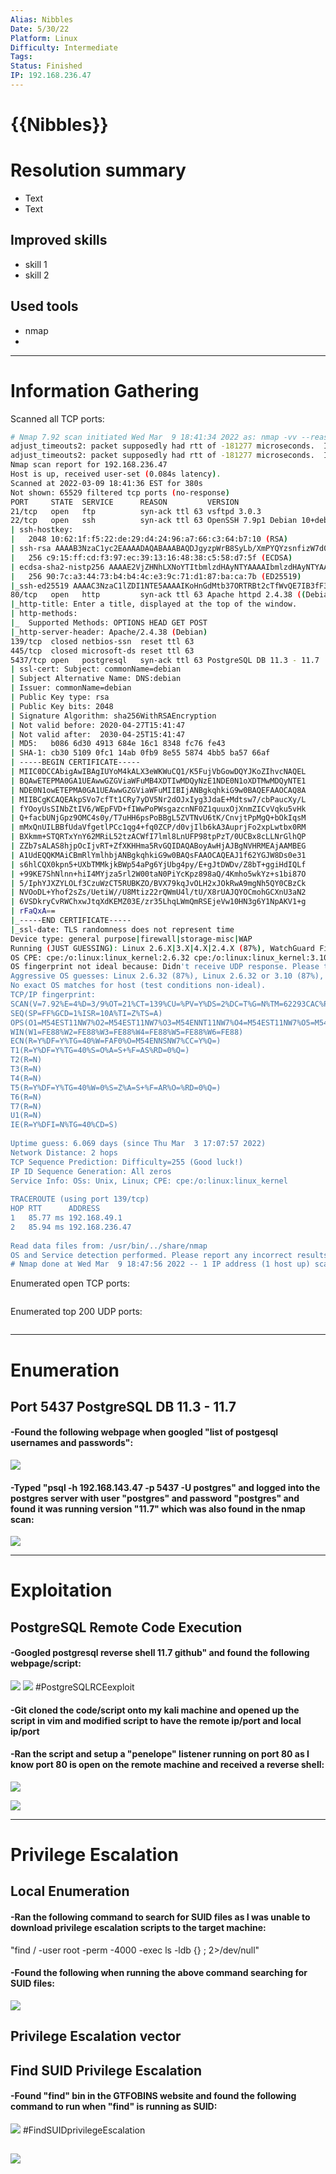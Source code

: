 ```yaml
---
Alias: Nibbles
Date: 5/30/22
Platform: Linux
Difficulty: Intermediate
Tags:
Status: Finished
IP: 192.168.236.47
---
```


# {{Nibbles}}


# Resolution summary
- Text
- Text

## Improved skills
- skill 1
- skill 2

## Used tools
- nmap
- 

---

# Information Gathering
Scanned all TCP ports:
```bash
# Nmap 7.92 scan initiated Wed Mar  9 18:41:34 2022 as: nmap -vv --reason -Pn -A --osscan-guess --version-all -p- -oN /home/kali/Downloads/ProvingGroundsBoxes/Nibbles/results/192.168.236.47/scans/_full_tcp_nmap.txt -oX /home/kali/Downloads/ProvingGroundsBoxes/Nibbles/results/192.168.236.47/scans/xml/_full_tcp_nmap.xml 192.168.236.47
adjust_timeouts2: packet supposedly had rtt of -181277 microseconds.  Ignoring time.
adjust_timeouts2: packet supposedly had rtt of -181277 microseconds.  Ignoring time.
Nmap scan report for 192.168.236.47
Host is up, received user-set (0.084s latency).
Scanned at 2022-03-09 18:41:36 EST for 380s
Not shown: 65529 filtered tcp ports (no-response)
PORT     STATE  SERVICE      REASON         VERSION
21/tcp   open   ftp          syn-ack ttl 63 vsftpd 3.0.3
22/tcp   open   ssh          syn-ack ttl 63 OpenSSH 7.9p1 Debian 10+deb10u2 (protocol 2.0)
| ssh-hostkey: 
|   2048 10:62:1f:f5:22:de:29:d4:24:96:a7:66:c3:64:b7:10 (RSA)
| ssh-rsa AAAAB3NzaC1yc2EAAAADAQABAAABAQDJgyzpWrB8SyLb/XmPYQYzsnfizW7d0aNZHpwQ9ivcHQ/RYLbCc8yUIQGN2JMqCgfSj8CRMA36UnV8jnngjkw9njcgMyA5qc1mO4tzzH7VNkW2t5AmP7Q1HBt+SThlLa0JxBN6Gd5BOPwrsk9YTjLj8ax2ncvGBq8jzQjYmm9jF4VgBak5DY+Q5JWdf9krumSlR+V8yneV9aQ6sVy2XgkCJQLQ8GoUTm/13XUTc3TCKQ2KOJ2FzA8VcNTfxqTDxalwnYrZ1tod7BRfMeff5MwxC5gzeB+hdOVC0zAZlvNtMxH6SCxMBRCoX9IHL27E6WtSGXCj1SLYJWrFImjp+I1L
|   256 c9:15:ff:cd:f3:97:ec:39:13:16:48:38:c5:58:d7:5f (ECDSA)
| ecdsa-sha2-nistp256 AAAAE2VjZHNhLXNoYTItbmlzdHAyNTYAAAAIbmlzdHAyNTYAAABBBM7uIYLogPsKP+c0QrezqQfB94ml7djfUOtG8ZAoMX6yK898l0TbgyAShcQSmdOsSMGdSO4GZpixCFJdsYkBi0M=
|   256 90:7c:a3:44:73:b4:b4:4c:e3:9c:71:d1:87:ba:ca:7b (ED25519)
|_ssh-ed25519 AAAAC3NzaC1lZDI1NTE5AAAAIKoHnGdMtb37ORTRBt2cTfWvQE7IB3fF3ewP/1tqn0JF
80/tcp   open   http         syn-ack ttl 63 Apache httpd 2.4.38 ((Debian))
|_http-title: Enter a title, displayed at the top of the window.
| http-methods: 
|_  Supported Methods: OPTIONS HEAD GET POST
|_http-server-header: Apache/2.4.38 (Debian)
139/tcp  closed netbios-ssn  reset ttl 63
445/tcp  closed microsoft-ds reset ttl 63
5437/tcp open   postgresql   syn-ack ttl 63 PostgreSQL DB 11.3 - 11.7
| ssl-cert: Subject: commonName=debian
| Subject Alternative Name: DNS:debian
| Issuer: commonName=debian
| Public Key type: rsa
| Public Key bits: 2048
| Signature Algorithm: sha256WithRSAEncryption
| Not valid before: 2020-04-27T15:41:47
| Not valid after:  2030-04-25T15:41:47
| MD5:   b086 6d30 4913 684e 16c1 8348 fc76 fe43
| SHA-1: cb30 5109 0fc1 14ab 0fb9 8e55 5874 4bb5 ba57 66af
| -----BEGIN CERTIFICATE-----
| MIIC0DCCAbigAwIBAgIUYoM4kALX3eWKWuCQ1/K5FujVbGowDQYJKoZIhvcNAQEL
| BQAwETEPMA0GA1UEAwwGZGViaWFuMB4XDTIwMDQyNzE1NDE0N1oXDTMwMDQyNTE1
| NDE0N1owETEPMA0GA1UEAwwGZGViaWFuMIIBIjANBgkqhkiG9w0BAQEFAAOCAQ8A
| MIIBCgKCAQEAkpSVo7cfTt1CRy7yDV5Nr2dOJxIyg3JdaE+Mdtsw7/cbPaucXy/L
| fYOoyUsSINbZtIV6/WEpFVD+fIWwPoPWsgazcnNF0Z1quuxOjXnmZICvVqku5vHk
| Q+facbUNjGpz9OMC4s0y/T7uHH6psPoBBgL5ZVTNvU6tK/CnvjtPpMgQ+bOkIqsM
| mMxQnUILBBfUdaVfgetlPCc1qg4+fq0ZCP/d0vjIlb6kA3AuprjFo2xpLwtbx0RM
| BXkmm+STQRTxYnY62MRiL52tzACWfI7lml8LnUFP98tpPzT/0UCBx8cLLNrGlhQP
| ZZb7sALAS8hjpOcIjvRT+ZfXKHHma5RvGQIDAQABoyAwHjAJBgNVHRMEAjAAMBEG
| A1UdEQQKMAiCBmRlYmlhbjANBgkqhkiG9w0BAQsFAAOCAQEAJ1f62YGJW8Ds0e31
| s6hlCQX0kpn5+UXbTMMkjkBWp54aPg6YjUbg4py/E+gJtDWDv/Z8bT+ggiHdIQLf
| +99KE7ShNlnn+hiI4MYjza5rl2W00taN0PiYcKpz898aQ/4Kmho5wkYz+s1bi87O
| 5/IphYJXZYLOLf3CzuWzCT5RUBKZO/BVX79kqJvOLH2xJOkRwA9mgNh5QY0CBzCk
| NVOoDL+Yhof2sZs/UetiW//U8Mtiz22rQWmU4l/tU/X8rUAJQYOCmohGCXnU3aN2
| 6VSDkryCvRWChxwJtqXdKEMZ03E/zr35LhqLWmQmRSEjeVw10HN3g6Y1NpAKV1+g
| rFaQxA==
|_-----END CERTIFICATE-----
|_ssl-date: TLS randomness does not represent time
Device type: general purpose|firewall|storage-misc|WAP
Running (JUST GUESSING): Linux 2.6.X|3.X|4.X|2.4.X (87%), WatchGuard Fireware 11.X (87%), Synology DiskStation Manager 5.X (86%), FreeBSD 6.X (85%)
OS CPE: cpe:/o:linux:linux_kernel:2.6.32 cpe:/o:linux:linux_kernel:3.10 cpe:/o:linux:linux_kernel:4.4 cpe:/o:watchguard:fireware:11.8 cpe:/o:linux:linux_kernel cpe:/a:synology:diskstation_manager:5.1 cpe:/o:linux:linux_kernel:2.4 cpe:/o:freebsd:freebsd:6.2
OS fingerprint not ideal because: Didn't receive UDP response. Please try again with -sSU
Aggressive OS guesses: Linux 2.6.32 (87%), Linux 2.6.32 or 3.10 (87%), Linux 2.6.39 (87%), Linux 3.10 - 3.12 (87%), Linux 3.5 (87%), Linux 4.4 (87%), WatchGuard Fireware 11.8 (87%), Synology DiskStation Manager 5.1 (86%), Linux 2.6.35 (86%), Linux 4.9 (86%)
No exact OS matches for host (test conditions non-ideal).
TCP/IP fingerprint:
SCAN(V=7.92%E=4%D=3/9%OT=21%CT=139%CU=%PV=Y%DS=2%DC=T%G=N%TM=62293CAC%P=x86_64-pc-linux-gnu)
SEQ(SP=FF%GCD=1%ISR=10A%TI=Z%TS=A)
OPS(O1=M54EST11NW7%O2=M54EST11NW7%O3=M54ENNT11NW7%O4=M54EST11NW7%O5=M54EST11NW7%O6=M54EST11)
WIN(W1=FE88%W2=FE88%W3=FE88%W4=FE88%W5=FE88%W6=FE88)
ECN(R=Y%DF=Y%TG=40%W=FAF0%O=M54ENNSNW7%CC=Y%Q=)
T1(R=Y%DF=Y%TG=40%S=O%A=S+%F=AS%RD=0%Q=)
T2(R=N)
T3(R=N)
T4(R=N)
T5(R=Y%DF=Y%TG=40%W=0%S=Z%A=S+%F=AR%O=%RD=0%Q=)
T6(R=N)
T7(R=N)
U1(R=N)
IE(R=Y%DFI=N%TG=40%CD=S)
 
Uptime guess: 6.069 days (since Thu Mar  3 17:07:57 2022)
Network Distance: 2 hops
TCP Sequence Prediction: Difficulty=255 (Good luck!)
IP ID Sequence Generation: All zeros
Service Info: OSs: Unix, Linux; CPE: cpe:/o:linux:linux_kernel
 
TRACEROUTE (using port 139/tcp)
HOP RTT      ADDRESS
1   85.77 ms 192.168.49.1
2   85.94 ms 192.168.236.47
 
Read data files from: /usr/bin/../share/nmap
OS and Service detection performed. Please report any incorrect results at https://nmap.org/submit/ .
# Nmap done at Wed Mar  9 18:47:56 2022 -- 1 IP address (1 host up) scanned in 382.71 seconds

```

Enumerated open TCP ports:
```bash

```

Enumerated top 200 UDP ports:
```bash

```

---

# Enumeration
## Port 5437 PostgreSQL DB 11.3 - 11.7

#### -Found the following webpage when googled "list of postgesql usernames and passwords":

![](Pasted%20image%2020221018104257.png)

#### -Typed "psql -h 192.168.143.47 -p 5437 -U postgres" and logged into the postgres server with user "postgres" and password "postgres" and found it was running version "11.7" which was also found in the nmap scan:

![](Pasted%20image%2020221018104720.png)

---

# Exploitation
## PostgreSQL Remote Code Execution

#### -Googled postgresql reverse shell 11.7 github" and found the following webpage/script:
![](Pasted%20image%2020221018105717.png)
![](Pasted%20image%2020221018105824.png)
#PostgreSQLRCEexploit 

#### -Git cloned the code/script onto my kali machine and opened up the script in vim and modified script to have the remote ip/port and local ip/port

#### -Ran the script and setup a "penelope" listener running on port 80 as I know port 80 is open on the remote machine and received a reverse shell:

![](Pasted%20image%2020221018111232.png)

![](Pasted%20image%2020221018111311.png)

---

# Privilege Escalation
## Local Enumeration

#### -Ran the following command to search for SUID files as I was unable to download privilege escalation scripts to the target machine:

"find / -user root -perm -4000 -exec ls -ldb {} \; 2>/dev/null"

#### -Found the following when running the above command searching for SUID files:

![](Pasted%20image%2020221018112111.png)

## Privilege Escalation vector
## Find SUID Privilege Escalation

#### -Found "find" bin in the GTFOBINS website and found the following command to run when "find" is running as SUID:
![](Pasted%20image%2020221018112250.png)
#FindSUIDprivilegeEscalation 

![](Pasted%20image%2020221018112651.png)
---

